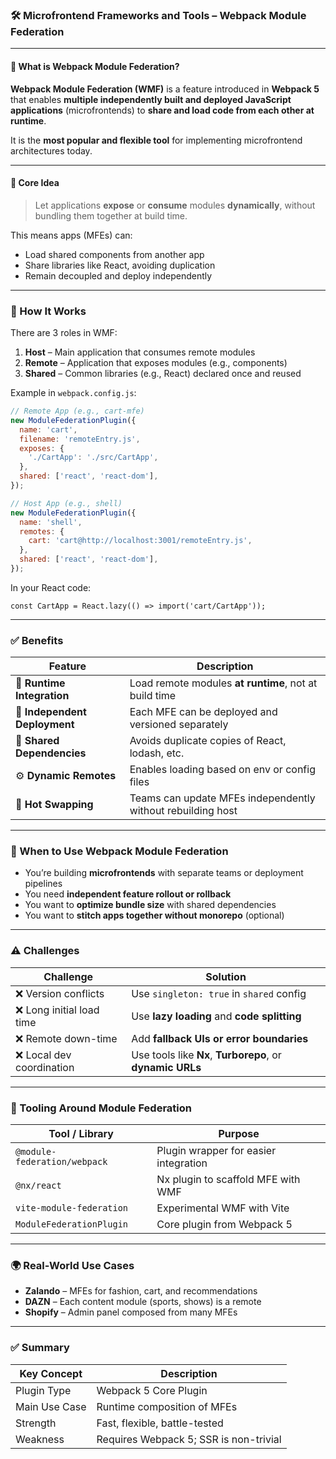### 🛠️ Microfrontend Frameworks and Tools – **Webpack Module Federation**

---

#### 🔹 What is Webpack Module Federation?

**Webpack Module Federation (WMF)** is a feature introduced in **Webpack 5** that enables **multiple independently built and deployed JavaScript applications** (microfrontends) to **share and load code from each other at runtime**.

It is the **most popular and flexible tool** for implementing microfrontend architectures today.

---

#### 🎯 Core Idea

> Let applications **expose** or **consume** modules **dynamically**, without bundling them together at build time.

This means apps (MFEs) can:

* Load shared components from another app
* Share libraries like React, avoiding duplication
* Remain decoupled and deploy independently

---

### 🧱 How It Works

There are 3 roles in WMF:

1. **Host** – Main application that consumes remote modules
2. **Remote** – Application that exposes modules (e.g., components)
3. **Shared** – Common libraries (e.g., React) declared once and reused

Example in `webpack.config.js`:

```js
// Remote App (e.g., cart-mfe)
new ModuleFederationPlugin({
  name: 'cart',
  filename: 'remoteEntry.js',
  exposes: {
    './CartApp': './src/CartApp',
  },
  shared: ['react', 'react-dom'],
});
```

```js
// Host App (e.g., shell)
new ModuleFederationPlugin({
  name: 'shell',
  remotes: {
    cart: 'cart@http://localhost:3001/remoteEntry.js',
  },
  shared: ['react', 'react-dom'],
});
```

In your React code:

```tsx
const CartApp = React.lazy(() => import('cart/CartApp'));
```

---

### ✅ Benefits

| Feature                       | Description                                                 |
| ----------------------------- | ----------------------------------------------------------- |
| 🔗 **Runtime Integration**    | Load remote modules **at runtime**, not at build time       |
| 🚀 **Independent Deployment** | Each MFE can be deployed and versioned separately           |
| 🔁 **Shared Dependencies**    | Avoids duplicate copies of React, lodash, etc.              |
| ⚙️ **Dynamic Remotes**        | Enables loading based on env or config files                |
| 🔄 **Hot Swapping**           | Teams can update MFEs independently without rebuilding host |

---

### 🧠 When to Use Webpack Module Federation

* You’re building **microfrontends** with separate teams or deployment pipelines
* You need **independent feature rollout or rollback**
* You want to **optimize bundle size** with shared dependencies
* You want to **stitch apps together without monorepo** (optional)

---

### ⚠️ Challenges

| Challenge                | Solution                                                  |
| ------------------------ | --------------------------------------------------------- |
| ❌ Version conflicts      | Use `singleton: true` in `shared` config                  |
| ❌ Long initial load time | Use **lazy loading** and **code splitting**               |
| ❌ Remote down-time       | Add **fallback UIs or error boundaries**                  |
| ❌ Local dev coordination | Use tools like **Nx**, **Turborepo**, or **dynamic URLs** |

---

### 🔧 Tooling Around Module Federation

| Tool / Library               | Purpose                               |
| ---------------------------- | ------------------------------------- |
| `@module-federation/webpack` | Plugin wrapper for easier integration |
| `@nx/react`                  | Nx plugin to scaffold MFE with WMF    |
| `vite-module-federation`     | Experimental WMF with Vite            |
| `ModuleFederationPlugin`     | Core plugin from Webpack 5            |

---

### 🌍 Real-World Use Cases

* **Zalando** – MFEs for fashion, cart, and recommendations
* **DAZN** – Each content module (sports, shows) is a remote
* **Shopify** – Admin panel composed from many MFEs

---

### ✅ Summary

| Key Concept   | Description                            |
| ------------- | -------------------------------------- |
| Plugin Type   | Webpack 5 Core Plugin                  |
| Main Use Case | Runtime composition of MFEs            |
| Strength      | Fast, flexible, battle-tested          |
| Weakness      | Requires Webpack 5; SSR is non-trivial |

